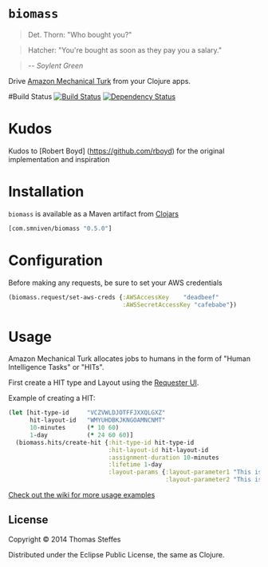 # `biomass`

> Det. Thorn: "Who bought you?"

> Hatcher: "You're bought as soon as they pay you a salary."

> -- *Soylent Green*

Drive [Amazon Mechanical Turk](http://mturk.com) from your Clojure apps.

#Build Status
[![Build Status](https://api.travis-ci.org/smnirven/biomass.png)](http://travis-ci.org/smnirven/biomass)
[![Dependency Status](https://www.versioneye.com/user/projects/52de9f66ec1375d5f7000473/badge.png)](https://www.versioneye.com/user/projects/52de9f66ec1375d5f7000473)
# Kudos
Kudos to [Robert Boyd] (https://github.com/rboyd) for the original implementation and inspiration 

# Installation

`biomass` is available as a Maven artifact from [Clojars](http://clojars.org/com.smnirven/biomass)
```clojure
[com.smniven/biomass "0.5.0"]
```

# Configuration

Before making any requests, be sure to set your AWS credentials

```clojure
(biomass.request/set-aws-creds {:AWSAccessKey    "deadbeef"
                                :AWSSecretAccessKey "cafebabe"})
```

# Usage

Amazon Mechanical Turk allocates jobs to humans in the form of "Human
Intelligence Tasks" or "HITs".

First create a HIT type and Layout using the [Requester UI](http://docs.aws.amazon.com/AWSMechTurk/latest/RequesterUI/Welcome.html).

Example of creating a HIT:

```clojure
(let [hit-type-id     "VCZVWLDJOTFFJXXQLGXZ"
      hit-layout-id   "WMYUHDBKJKNGOAMNCNMT"
      10-minutes      (* 10 60)
      1-day           (* 24 60 60)]
  (biomass.hits/create-hit {:hit-type-id hit-type-id
                            :hit-layout-id hit-layout-id 
                            :assignment-duration 10-minutes
                            :lifetime 1-day
                            :layout-params {:layout-parameter1 "This is a variable defined in the layout"
                                            :layout-parameter2 "This is another"}})
```
[Check out the wiki for more usage examples](https://github.com/smnirven/biomass/wiki)

## License

Copyright © 2014 Thomas Steffes

Distributed under the Eclipse Public License, the same as Clojure.
